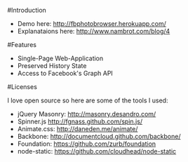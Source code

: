 #Introduction

* Demo here: http://fbphotobrowser.herokuapp.com/
* Explanataions here: http://www.nambrot.com/blog/4

#Features

* Single-Page Web-Application
* Preserved History State
* Access to Facebook's Graph API

#Licenses

I love open source so here are some of the tools I used:

* jQuery Masonry: http://masonry.desandro.com/
* Spinner.js http://fgnass.github.com/spin.js/
* Animate.css: http://daneden.me/animate/
* Backbone: http://documentcloud.github.com/backbone/
* Foundation: https://github.com/zurb/foundation
* node-static: https://github.com/cloudhead/node-static
